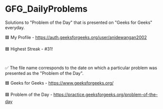 # GFG_DailyProblems
Solutions to "Problem of the Day" that is presented on "Geeks for Geeks" everyday.

🟦 My Profile - https://auth.geeksforgeeks.org/user/anidewangan2002

🟦 Highest Streak - #31!
#
✅ The file name corresponds to the date on which a particular problem was presented as the "Problem of the Day".

🟦 Geeks for Geeks - https://www.geeksforgeeks.org/

🟦 Problem of the Day - https://practice.geeksforgeeks.org/problem-of-the-day
#